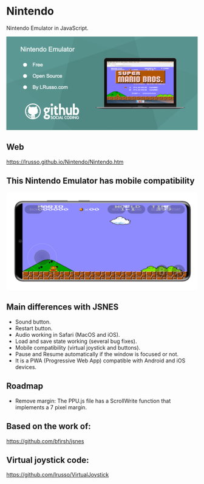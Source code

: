 # Nintendo

Nintendo Emulator in JavaScript.

![alt screenshot](https://raw.githubusercontent.com/lrusso/Nintendo/master/Nintendo1.png)

## Web

https://lrusso.github.io/Nintendo/Nintendo.htm

## This Nintendo Emulator has mobile compatibility

![alt screenshot](https://raw.githubusercontent.com/lrusso/Nintendo/master/Nintendo2.png)

## Main differences with JSNES

* Sound button.
* Restart button.
* Audio working in Safari (MacOS and iOS).
* Load and save state working (several bug fixes).
* Mobile compatibility (virtual joystick and buttons).
* Pause and Resume automatically if the window is focused or not.
* It is a PWA (Progressive Web App) compatible with Android and iOS devices.

## Roadmap

* Remove margin: The PPU.js file has a ScrollWrite function that implements a 7 pixel margin.

## Based on the work of:

https://github.com/bfirsh/jsnes

## Virtual joystick code:

https://github.com/lrusso/VirtualJoystick
